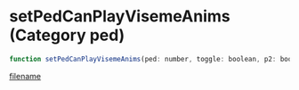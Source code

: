 # setPedCanPlayVisemeAnims (Category ped)

```js
function setPedCanPlayVisemeAnims(ped: number, toggle: boolean, p2: boolean): void
```

[filename](setPedCanPlayVisemeAnims_m.md ':include')